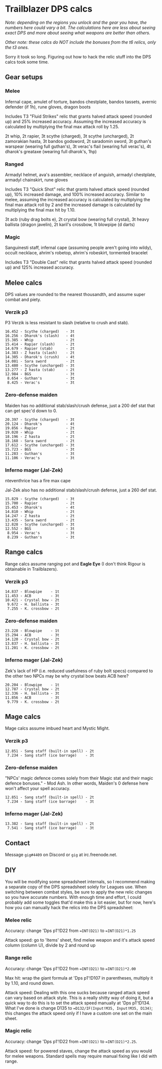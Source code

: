 # Trailblazer DPS calcs

_Note: depending on the regions you unlock and the gear you have, the numbers
here could vary a bit. The calculations here are less about seeing exact DPS and
more about seeing what weapons are better than others._

_Other note: these calcs do NOT include the bonuses from the t6 relics, only the
t3 ones._

Sorry it took so long. Figuring out how to hack the relic stuff into the DPS
calcs took some time.

## Gear setups

### Melee

Infernal cape, amulet of torture, bandos chestplate, bandos
tassets, avernic defender (if 1h), rune gloves, dragon boots

Includes T3 "Fluid Strikes" relic that grants halved attack speed (rounded up)
and 25% increased accuracy. Assuming the increased accuracy is calculated by
multiplying the final max attack roll by 1.25.

2t whip, 2t rapier, 3t scythe (charged), 3t scythe (uncharged), 2t zamorakian
hasta, 3t bandos godsword, 2t saradomin sword, 3t guthan's warspear (wearing
full guthan's), 3t verac's flail (wearing full verac's), 4t dharok's greataxe
(wearing full dharok's, 1hp)

### Ranged

Armadyl helmet, ava's assembler, necklace of anguish, armadyl chestplate,
armadyl chainskirt, rune gloves

Includes T3 "Quick Shot" relic that grants halved attack speed (rounded up), 10%
increased damage, and 100% increased accuracy. Similar to melee, assuming the
increased accuracy is calculated by multiplying the final max attack roll by 2
and the increased damage is calculated by multiplying the final max hit by 1.10.

3t acb (ruby drag bolts e), 2t crystal bow (wearing full crystal), 3t heavy
ballista (dragon javelin), 2t karil's crossbow, 1t blowpipe (d darts)

### Magic

Sanguinesti staff, infernal cape (assuming people aren't going into wildy),
occult necklace, ahrim's robetop, ahrim's robeskirt, tormented bracelet

Includes T3 "Double Cast" relic that grants halved attack speed (rounded up)
and 125% increased accuracy.

## Melee calcs

DPS values are rounded to the nearest thousandth, and assume super combat and
piety.

### Verzik p3

P3 Verzik is less resistant to slash (relative to crush and stab). 

```
16.452 - Scythe (charged)   - 3t
16.256 - Dharok's (slash)   - 4t
15.385 - Whip               - 2t
15.414 - Rapier (slash)     - 2t
14.679 - Rapier (stab)      - 2t
14.383 - Z hasta (slash)    - 2t
14.305 - Dharok's (crush)   - 4t
14.081 - Sara sword         - 2t
13.480 - Scythe (uncharged) - 3t
13.277 - Z hasta (stab)     - 2t
12.984 - BGS                - 3t
 8.654 - Guthan's           - 3t
 8.425 - Verac's            - 3t
```

### Zero-defense maiden

Maiden has no additional stab/slash/crush defense, just a 200 def stat that
can get spec'd down to 0.

```
20.397 - Scythe (charged)   - 3t
20.124 - Dharok's           - 4t
19.856 - Rapier             - 2t
19.020 - Whip               - 2t
18.196 - Z hasta            - 2t
18.168 - Sara sword         - 2t
17.612 - Scythe (uncharged) - 3t
15.723 - BGS                - 3t
11.283 - Guthan's           - 3t
11.106 - Verac's            - 3t
```

### Inferno mager (Jal-Zek)

nteventhrice has a fire max cape

Jal-Zek also has no additional stab/slash/crush defense, just a 260 def stat.

```
15.829 - Scythe (charged)   - 3t
15.700 - Rapier             - 2t
15.453 - Dharok's           - 4t
14.810 - Whip               - 2t
14.247 - Z hasta            - 2t
13.435 - Sara sword         - 2t
12.828 - Scythe (uncharged) - 3t
12.552 - BGS                - 3t
 8.954 - Verac's            - 3t
 8.239 - Guthan's           - 3t
```

## Range calcs

Range calcs assume ranging pot and **Eagle Eye** (I don't think Rigour is
obtainable in Trailblazers).

### Verzik p3

```
14.837 - Blowpipe    - 1t
11.453 - ACB         - 3t
10.421 - Crystal bow - 2t
 9.672 - H. ballista - 3t
 7.255 - K. crossbow - 2t
```

### Zero-defense maiden

```
23.228 - Blowpipe    - 1t
15.294 - ACB         - 3t
14.120 - Crystal bow - 2t
13.837 - H. ballista - 3t
11.201 - K. crossbow - 2t
```

### Inferno mager (Jal-Zek)

Zek's lack of HP (i.e. reduced usefulness of ruby bolt specs) compared to the
other two NPCs may be why crystal bow beats ACB here?

```
20.204 - Blowpipe    - 1t
12.787 - Crystal bow - 2t
12.336 - H. ballista - 3t
11.856 - ACB         - 3t
 9.779 - K. crossbow - 2t
```

## Mage calcs

Mage calcs assume imbued heart and Mystic Might. 

### Verzik p3

```
12.851 - Sang staff (built-in spell) - 2t
 7.234 - Sang staff (ice barrage)    - 3t
```

### Zero-defense maiden

"NPCs' magic defence comes solely from their Magic stat and their magic defence
bonuses." - Mod Ash. In other words, Maiden's 0 defense here won't affect your
spell accuracy.

```
12.851 - Sang staff (built-in spell) - 2t
 7.234 - Sang staff (ice barrage)    - 3t
```

### Inferno mager (Jal-Zek)

```
13.382 - Sang staff (built-in spell) - 2t
 7.541 - Sang staff (ice barrage)    - 3t
```

## Contact

Message `gig#4409` on Discord or `gig` at irc.freenode.net.

## DIY

You will be modifying some spreadsheet internals, so I recommend making a
separate copy of the DPS spreadsheet solely for Leagues use. When switching
between combat styles, be sure to apply the new relic changes so you have
accurate numbers. With enough time and effort, I could probably add some toggles
that'd make this a lot easier, but for now, here's how you can manually hack the
relics into the DPS spreadsheet:

### Melee relic

Accuracy: change 'Dps p1'!D22 from `=INT(D21)` to `=INT(D21)*1.25`

Attack speed: go to 'Items' sheet, find melee weapon and it's attack speed
column (column U), divide by 2 and round up

### Range relic

Accuracy: change 'Dps p1'!D22 from `=INT(D21)` to `=INT(D21)*2.00`

Max hit: wrap the giant formula at 'Dps p1'!D107 in parentheses, multiply it
by 1.10, and round down.

Attack speed: Dealing with this one sucks because ranged attack speed can vary
based on attack style. This is a really shitty way of doing it, but a quick way
to do this is to set the attack speed manually at 'Dps p1'!D134. What I've done
is change D135 to `=D132/IF(Input!M35, Input!M35, D134)`; this changes the
attack speed only if I have a custom one set on the main sheet.

### Magic relic

Accuracy: change 'Dps p1'!D22 from `=INT(D21)` to `=INT(D21)*2.25`.

Attack speed: for powered staves, change the attack speed as you would for melee
weapons. Standard spells may require manual fixing like I did with range.
